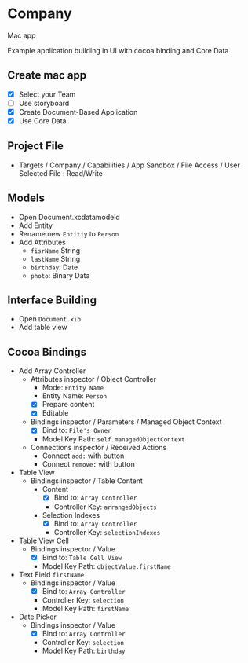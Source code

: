 #  Company

Mac app

Example application building in UI with cocoa binding and Core Data

## Create mac app

- [x] Select your Team
- [ ] Use storyboard
- [x] Create Document-Based Application
- [x] Use Core Data

## Project File
- Targets / Company / Capabilities / App Sandbox / File Access / User Selected File : Read/Write

## Models

- Open Document.xcdatamodeld
- Add Entity
- Rename new `Entitiy` to `Person`
- Add Attributes
  - `fisrName` String
  - `lastName` String
  - `birthday`: Date
  - `photo`: Binary Data

## Interface Building

- Open `Document.xib`
- Add table view

## Cocoa Bindings

- Add Array Controller
  - Attributes inspector / Object Controller
    - Mode: `Entity Name`
    - Entity Name: `Person`
    - [x] Prepare content
    - [x] Editable
  - Bindings inspector / Parameters / Managed Object Context
    - [x] Bind to: `File's Owner`
    - Model Key Path: `self.managedObjectContext`
  - Connections inspector / Received Actions
    - Connect `add:` with button
    - Connect `remove:` with button
- Table View
  - Bindings inspector / Table Content
    - Content
      - [x] Bind to: `Array Controller`
      - Controller Key: `arrangedObjects`
    - Selection Indexes
      - [x] Bind to: `Array Controller`
      - Controller Key: `selectionIndexes`
- Table View Cell
  - Bindings inspector / Value
    - [x] Bind to: `Table Cell View`
    - Model Key Path: `objectValue.firstName`
- Text Field `firstName`
  - Bindings inspector / Value
    - [x] Bind to: `Array Controller`
    - Controller Key: `selection`
    - Model Key Path: `firstName`
- Date Picker
  - Bindings inspector / Value
    - [x] Bind to: `Array Controller`
    - Controller Key: `selection`
    - Model Key Path: `birthday`
